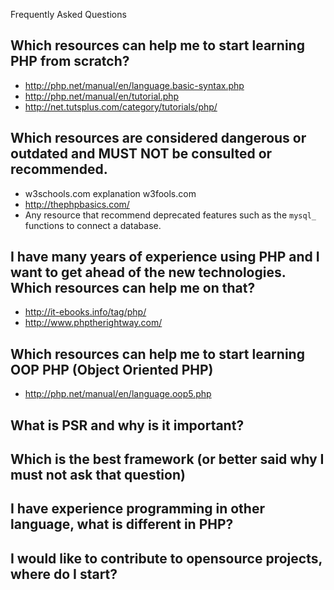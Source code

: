 Frequently Asked Questions

## Which resources can help me to start learning PHP from scratch?

* http://php.net/manual/en/language.basic-syntax.php
* http://php.net/manual/en/tutorial.php
* http://net.tutsplus.com/category/tutorials/php/

## Which resources are considered dangerous or outdated and MUST NOT be consulted or recommended.

* w3schools.com explanation w3fools.com
* http://thephpbasics.com/
* Any resource that recommend deprecated features such as the `mysql_` functions to connect a database.

## I have many years of experience using PHP and I want to get ahead of the new technologies. Which resources can help me on that?

* http://it-ebooks.info/tag/php/
* http://www.phptherightway.com/

## Which resources can help me to start learning OOP PHP (Object Oriented PHP)

* http://php.net/manual/en/language.oop5.php

## What is PSR and why is it important?

## Which is the best framework (or better said why I must not ask that question)

## I have experience programming in other language, what is different in PHP?

## I would like to contribute to opensource projects, where do I start?
